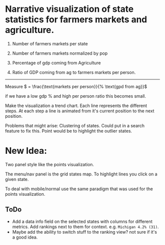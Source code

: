 # Narrative visualization of state statistics for farmers markets and agriculture.


1) Number of farmers markets per state

2) Number of farmers markets normalized by pop

3) Percentage of gdp coming from Agriculture

4) Ratio of GDP coming from ag to farmers markets per person. 


---
Measure $ = \frac{\text{markets per person}}{\% \text{gpd from ag}}$ 

if we have a low gdp % and high per person ratio this becomes small.  


Make the visualization a trend chart. 
Each line represents the different steps. At each step a line is animated from it's current position to the next position.

Problems that might arise: Clustering of states. Could put in a search feature to fix this. Point would be to highlight the outlier states. 

# New Idea:

Two panel style like the points visualization. 

The menu/nav panel is the grid states map. To highlight lines you click on a given state. 

To deal with mobile/normal use the same paradigm that was used for the points visualization.  


## ToDo
- Add a data info field on the selected states with columns for different metrics. Add rankings next to them for context. e.g. `Michigan 4.2% (31)`. 
- Maybe add the ability to switch stuff to the ranking view? not sure if it's a good idea. 
